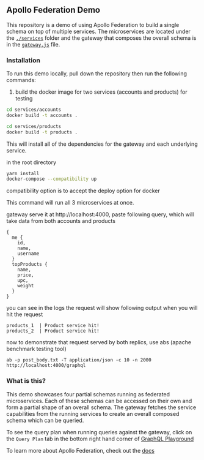 ## Apollo Federation Demo

This repository is a demo of using Apollo Federation to build a single schema on top of multiple services. The microservices are located under the [`./services`](./services/) folder and the gateway that composes the overall schema is in the [`gateway.js`](./gateway.js) file.

### Installation

To run this demo locally, pull down the repository then run the following commands:

1. build the docker image for two services (accounts and products) for testing
```sh
cd services/accounts
docker build -t accounts .
```
```sh
cd services/products
docker build -t products .
```

This will install all of the dependencies for the gateway and each underlying service.

in the root directory
```sh
yarn install
docker-compose --compatibility up 
```
compatibility option is to accept the deploy option for docker

This command will run all 3 microservices at once.

gateway serve it at http://localhost:4000, paste following query, which will take data from both accounts and products
```
{
  me {
    id,
    name,
    username
  }
  topProducts {
    name,
    price,
    upc,
    weight
  }
}
```

you can see in the logs the request will show following output when you will hit the request
```
products_1  | Product service hit!
products_2  | Product service hit!
```
now to demonstrate that request served by both replics, use abs (apache benchmark testing tool)
```
ab -p post_body.txt -T application/json -c 10 -n 2000 http://localhost:4000/graphql
``` 
### What is this?

This demo showcases four partial schemas running as federated microservices. Each of these schemas can be accessed on their own and form a partial shape of an overall schema. The gateway fetches the service capabilities from the running services to create an overall composed schema which can be queried. 

To see the query plan when running queries against the gateway, click on the `Query Plan` tab in the bottom right hand corner of [GraphQL Playground](http://localhost:4000)

To learn more about Apollo Federation, check out the [docs](https://www.apollographql.com/docs/apollo-server/federation/introduction)